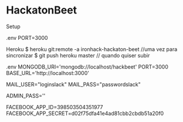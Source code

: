 # HackatonBeet

Setup


.env
PORT=3000

Heroku
$ heroku git:remote -a ironhack-hackaton-beet //uma vez para sincronizar
$ git push heroku master // quando quiser subir

.env
MONGODB_URI='mongodb://localhost/hackbeet'
PORT=3000
BASE_URL='http://localhost:3000'

MAIL_USER="loginslack"
MAIL_PASS="passwordslack"

ADMIN_PASS=''

FACEBOOK_APP_ID=398503504351977
FACEBOOK_APP_SECRET=d02f75dfa41e4ad81cbb2cbdb51a20f0